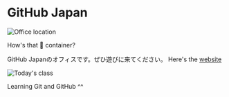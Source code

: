 GitHub Japan
====

![Office location](https://cloud.githubusercontent.com/assets/676836/8150976/3995f426-133a-11e5-8584-7f5293bc73fa.jpg)

How's that :ship: container?

GitHub Japanのオフィスです。ぜひ遊びに来てください。
Here's the [website](http://github.co.jp/)


![Today's class](https://cloud.githubusercontent.com/assets/676836/8154885/aceafefa-1379-11e5-9598-c2f3661aa9d0.jpg)

Learning Git and GitHub ^^

